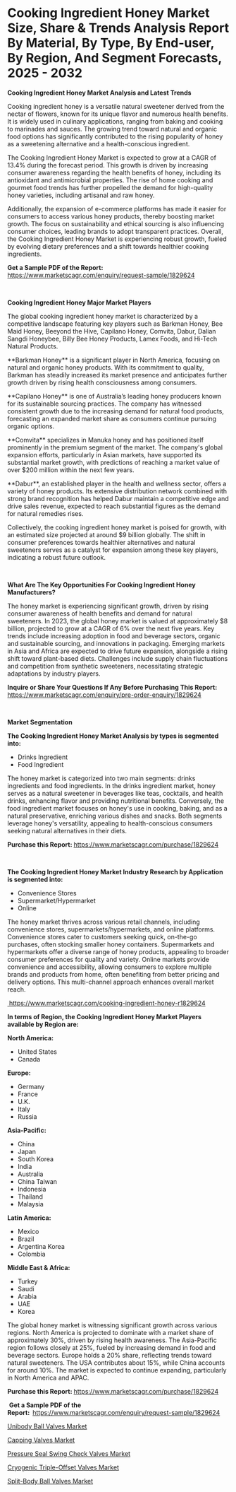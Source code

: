 <p><h1>Cooking Ingredient Honey Market Size, Share & Trends Analysis Report By Material, By Type, By End-user, By Region, And Segment Forecasts, 2025 - 2032</h1></p><p><strong>Cooking Ingredient Honey Market Analysis and Latest Trends</strong></p>
<p><p>Cooking ingredient honey is a versatile natural sweetener derived from the nectar of flowers, known for its unique flavor and numerous health benefits. It is widely used in culinary applications, ranging from baking and cooking to marinades and sauces. The growing trend toward natural and organic food options has significantly contributed to the rising popularity of honey as a sweetening alternative and a health-conscious ingredient.</p><p>The Cooking Ingredient Honey Market is expected to grow at a CAGR of 13.4% during the forecast period. This growth is driven by increasing consumer awareness regarding the health benefits of honey, including its antioxidant and antimicrobial properties. The rise of home cooking and gourmet food trends has further propelled the demand for high-quality honey varieties, including artisanal and raw honey.</p><p>Additionally, the expansion of e-commerce platforms has made it easier for consumers to access various honey products, thereby boosting market growth. The focus on sustainability and ethical sourcing is also influencing consumer choices, leading brands to adopt transparent practices. Overall, the Cooking Ingredient Honey Market is experiencing robust growth, fueled by evolving dietary preferences and a shift towards healthier cooking ingredients.</p></p>
<p><strong>Get a Sample PDF of the Report:&nbsp;</strong> <a href="https://www.marketscagr.com/enquiry/request-sample/1829624?utm_campaign=1836&utm_medium=2&utm_source=Github&utm_content=ia&utm_term=28022025&utm_id=cooking-ingredient-honey">https://www.marketscagr.com/enquiry/request-sample/1829624</a></p>
<p>&nbsp;</p>
<p><strong>Cooking Ingredient Honey Major Market Players</strong></p>
<p><p>The global cooking ingredient honey market is characterized by a competitive landscape featuring key players such as Barkman Honey, Bee Maid Honey, Beeyond the Hive, Capilano Honey, Comvita, Dabur, Dalian Sangdi Honeybee, Billy Bee Honey Products, Lamex Foods, and Hi-Tech Natural Products. </p><p>**Barkman Honey** is a significant player in North America, focusing on natural and organic honey products. With its commitment to quality, Barkman has steadily increased its market presence and anticipates further growth driven by rising health consciousness among consumers.</p><p>**Capilano Honey** is one of Australia’s leading honey producers known for its sustainable sourcing practices. The company has witnessed consistent growth due to the increasing demand for natural food products, forecasting an expanded market share as consumers continue pursuing organic options.</p><p>**Comvita** specializes in Manuka honey and has positioned itself prominently in the premium segment of the market. The company's global expansion efforts, particularly in Asian markets, have supported its substantial market growth, with predictions of reaching a market value of over $200 million within the next few years.</p><p>**Dabur**, an established player in the health and wellness sector, offers a variety of honey products. Its extensive distribution network combined with strong brand recognition has helped Dabur maintain a competitive edge and drive sales revenue, expected to reach substantial figures as the demand for natural remedies rises.</p><p>Collectively, the cooking ingredient honey market is poised for growth, with an estimated size projected at around $9 billion globally. The shift in consumer preferences towards healthier alternatives and natural sweeteners serves as a catalyst for expansion among these key players, indicating a robust future outlook.</p></p>
<p>&nbsp;</p>
<p><strong>What Are The Key Opportunities For Cooking Ingredient Honey Manufacturers?</strong></p>
<p><p>The honey market is experiencing significant growth, driven by rising consumer awareness of health benefits and demand for natural sweeteners. In 2023, the global honey market is valued at approximately $8 billion, projected to grow at a CAGR of 6% over the next five years. Key trends include increasing adoption in food and beverage sectors, organic and sustainable sourcing, and innovations in packaging. Emerging markets in Asia and Africa are expected to drive future expansion, alongside a rising shift toward plant-based diets. Challenges include supply chain fluctuations and competition from synthetic sweeteners, necessitating strategic adaptations by industry players.</p></p>
<p><strong>Inquire or Share Your Questions If Any Before Purchasing This Report:</strong> <a href="https://www.marketscagr.com/enquiry/pre-order-enquiry/1829624?utm_campaign=1836&utm_medium=2&utm_source=Github&utm_content=ia&utm_term=28022025&utm_id=cooking-ingredient-honey">https://www.marketscagr.com/enquiry/pre-order-enquiry/1829624</a></p>
<p>&nbsp;</p>
<p><strong>Market Segmentation</strong></p>
<p><strong>The Cooking Ingredient Honey Market Analysis by types is segmented into:</strong></p>
<p><ul><li>Drinks Ingredient</li><li>Food Ingredient</li></ul></p>
<p><p>The honey market is categorized into two main segments: drinks ingredients and food ingredients. In the drinks ingredient market, honey serves as a natural sweetener in beverages like teas, cocktails, and health drinks, enhancing flavor and providing nutritional benefits. Conversely, the food ingredient market focuses on honey's use in cooking, baking, and as a natural preservative, enriching various dishes and snacks. Both segments leverage honey's versatility, appealing to health-conscious consumers seeking natural alternatives in their diets.</p></p>
<p><strong>Purchase this Report:&nbsp;</strong><a href="https://www.marketscagr.com/purchase/1829624?utm_campaign=1836&utm_medium=2&utm_source=Github&utm_content=ia&utm_term=28022025&utm_id=cooking-ingredient-honey">https://www.marketscagr.com/purchase/1829624</a></p>
<p>&nbsp;</p>
<p><strong>The Cooking Ingredient Honey Market Industry Research by Application is segmented into:</strong></p>
<p><ul><li>Convenience Stores</li><li>Supermarket/Hypermarket</li><li>Online</li></ul></p>
<p><p>The honey market thrives across various retail channels, including convenience stores, supermarkets/hypermarkets, and online platforms. Convenience stores cater to customers seeking quick, on-the-go purchases, often stocking smaller honey containers. Supermarkets and hypermarkets offer a diverse range of honey products, appealing to broader consumer preferences for quality and variety. Online markets provide convenience and accessibility, allowing consumers to explore multiple brands and products from home, often benefiting from better pricing and delivery options. This multi-channel approach enhances overall market reach.</p></p>
<p><a href="https://www.marketscagr.com/cooking-ingredient-honey-r1829624?utm_campaign=1836&utm_medium=2&utm_source=Github&utm_content=ia&utm_term=28022025&utm_id=cooking-ingredient-honey">&nbsp;https://www.marketscagr.com/cooking-ingredient-honey-r1829624</a></p>
<p><strong>In terms of Region, the Cooking Ingredient Honey Market Players available by Region are:</strong></p>
<p>
    <p> <strong> North America: </strong>
        <ul>
            <li>United States</li>
            <li>Canada</li>
        </ul>
        </p> 
    <p> <strong> Europe: </strong>
        <ul>
            <li>Germany</li>
            <li>France</li>
            <li>U.K.</li>
            <li>Italy</li>
            <li>Russia</li>
        </ul>
        </p> 
    <p> <strong> Asia-Pacific: </strong>
        <ul>
            <li>China</li>
            <li>Japan</li>
            <li>South Korea</li>
            <li>India</li>
            <li>Australia</li>
            <li>China Taiwan</li>
            <li>Indonesia</li>
            <li>Thailand</li>
            <li>Malaysia</li>
        </ul>
        </p> 
    <p> <strong> Latin America: </strong>
        <ul>
            <li>Mexico</li>
            <li>Brazil</li>
            <li>Argentina Korea</li>
            <li>Colombia</li>
        </ul>
        </p> 
    <p> <strong> Middle East & Africa: </strong>
        <ul>
            <li>Turkey</li>
            <li>Saudi</li>
            <li>Arabia</li>
            <li>UAE</li>
            <li>Korea</li>
        </ul>
    </p>
    </p>
<p><p>The global honey market is witnessing significant growth across various regions. North America is projected to dominate with a market share of approximately 30%, driven by rising health awareness. The Asia-Pacific region follows closely at 25%, fueled by increasing demand in food and beverage sectors. Europe holds a 20% share, reflecting trends toward natural sweeteners. The USA contributes about 15%, while China accounts for around 10%. The market is expected to continue expanding, particularly in North America and APAC.</p></p>
<p><strong>Purchase this Report: </strong><a href="https://www.marketscagr.com/purchase/1829624?utm_campaign=1836&utm_medium=2&utm_source=Github&utm_content=ia&utm_term=28022025&utm_id=cooking-ingredient-honey">https://www.marketscagr.com/purchase/1829624</a></p>
<p>&nbsp;<strong>Get a Sample PDF of the Report:&nbsp;&nbsp;</strong><a href="https://www.marketscagr.com/enquiry/request-sample/1829624?utm_campaign=1836&utm_medium=2&utm_source=Github&utm_content=ia&utm_term=28022025&utm_id=cooking-ingredient-honey">https://www.marketscagr.com/enquiry/request-sample/1829624</a></p>
<p><strong></strong></p>
<p><p><a href="https://github.com/giardafshaxb/Market-Research-Report-List-1/blob/main/unibody-ball-valves-market.md?utm_campaign=1836&utm_medium=2&utm_source=Github&utm_content=ia&utm_term=28022025&utm_id=cooking-ingredient-honey">Unibody Ball Valves Market</a></p><p><a href="https://github.com/ludongfomban/Market-Research-Report-List-1/blob/main/capping-valves-market.md?utm_campaign=1836&utm_medium=2&utm_source=Github&utm_content=ia&utm_term=28022025&utm_id=cooking-ingredient-honey">Capping Valves Market</a></p><p><a href="https://github.com/petiteergat/Market-Research-Report-List-1/blob/main/pressure-seal-swing-check-valves-market.md?utm_campaign=1836&utm_medium=2&utm_source=Github&utm_content=ia&utm_term=28022025&utm_id=cooking-ingredient-honey">Pressure Seal Swing Check Valves Market</a></p><p><a href="https://github.com/kimanyuzuga/Market-Research-Report-List-1/blob/main/cryogenic-triple-offset-valves-market.md?utm_campaign=1836&utm_medium=2&utm_source=Github&utm_content=ia&utm_term=28022025&utm_id=cooking-ingredient-honey">Cryogenic Triple-Offset Valves Market</a></p><p><a href="https://github.com/naulasulakr0/Market-Research-Report-List-1/blob/main/split-body-ball-valves-market.md?utm_campaign=1836&utm_medium=2&utm_source=Github&utm_content=ia&utm_term=28022025&utm_id=cooking-ingredient-honey">Split-Body Ball Valves Market</a></p></p>